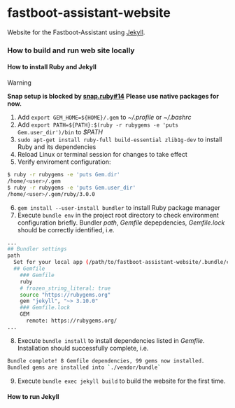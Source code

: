 # fastboot-assistant-website
Website for the Fastboot-Assistant using [Jekyll](https://jekyllrb.com/).


### How to build and run web site locally
#### How to install Ruby and Jekyll
> [!WARNING]
> **Snap setup is blocked by [snap.ruby#14](https://github.com/ruby/snap.ruby/issues/14)**
> **Please use native packages for now.**

<!--
```bash
$ sudo snap install ruby --classic

$ bundle env

$ bundle install
```
For more information check https://jekyllrb.com/docs/installation/
-->

1. Add `export GEM_HOME=${HOME}/.gem` to _~/.profile_ or _~/.bashrc_
2. Add `export PATH=${PATH}:$(ruby -r rubygems -e 'puts Gem.user_dir')/bin` to _$PATH_
3. `sudo apt-get install ruby-full build-essential zlib1g-dev` to install Ruby and its dependencies
4. Reload Linux or terminal session for changes to take effect
5. Verify enviroment configuration:
  ```bash
  $ ruby -r rubygems -e 'puts Gem.dir'
  /home/<user>/.gem
  $ ruby -r rubygems -e 'puts Gem.user_dir'
  /home/<user>/.gem/ruby/3.0.0
  ```
6. `gem install --user-install bundler` to install Ruby package manager
7. Execute `bundle env` in the project root directory to check environment configuration briefly.
  Bundler _path_, _Gemfile_ depepdencies, _Gemfile.lock_ should be correctly identified, i.e.
  ```bash
  ...
  ## Bundler settings
  path
    Set for your local app (/path/to/fastboot-assistant-website/.bundle/config): "vendor/bundle"
    ## Gemfile
      ### Gemfile
      ruby
      # frozen_string_literal: true
      source "https://rubygems.org"
      gem "jekyll", "~> 3.10.0"
      ### Gemfile.lock
      GEM
        remote: https://rubygems.org/
  ...
  ```
8. Execute `bundle install` to install dependencies listed in _Gemfile_. Installation should successfully complete, i.e.
  ```bash
  Bundle complete! 8 Gemfile dependencies, 99 gems now installed.
  Bundled gems are installed into `./vendor/bundle`
  ```
9. Execute `bundle exec jekyll build` to build the website for the first time.

#### How to run Jekyll
